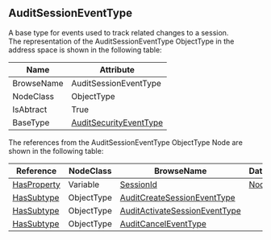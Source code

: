 <!-- objecttype -->
## AuditSessionEventType
A base type for events used to track related changes to a session.  
The representation of the AuditSessionEventType ObjectType in the address space is shown in the following table:  

|Name|Attribute|
|---|---|
|BrowseName|AuditSessionEventType|
|NodeClass|ObjectType|
|IsAbtract|True|
|BaseType|[AuditSecurityEventType](../../../Part5/ObjectTypes/AuditSecurityEventType/readme.md)|

The references from the AuditSessionEventType ObjectType Node are shown in the following table:  

|Reference|NodeClass|BrowseName|DataType|TypeDefinition|ModellingRule|
|---|---|---|---|---|---|
|[HasProperty](../../../Part3/ReferenceTypes/HasProperty/readme.md)|Variable|[SessionId](#SessionId)|[NodeId](../../../Part3/DataTypes/NodeId/readme.md)|[PropertyType](../../Part5/VariableTypes/PropertyType/readme.md)|[Mandatory](../../Objects/Mandatory/readme.md)|
|[HasSubtype](../../../Part3/ReferenceTypes/HasSubtype/readme.md)|ObjectType|[AuditCreateSessionEventType](#AuditCreateSessionEventType)||||
|[HasSubtype](../../../Part3/ReferenceTypes/HasSubtype/readme.md)|ObjectType|[AuditActivateSessionEventType](#AuditActivateSessionEventType)||||
|[HasSubtype](../../../Part3/ReferenceTypes/HasSubtype/readme.md)|ObjectType|[AuditCancelEventType](#AuditCancelEventType)||||


